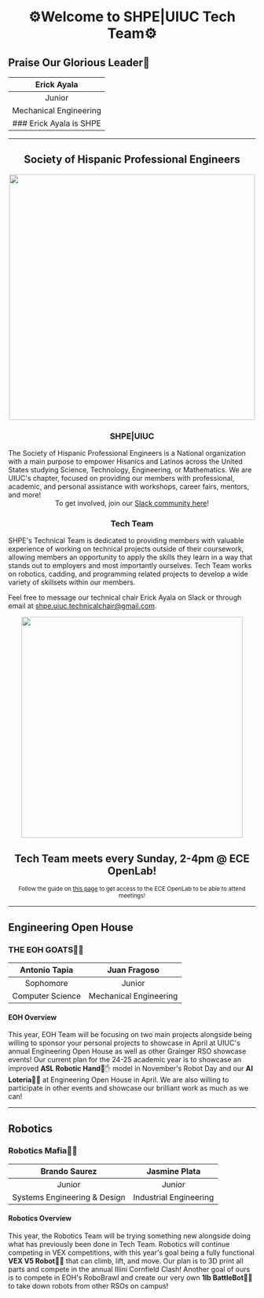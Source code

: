 <h1 align = "center"> ⚙Welcome to SHPE|UIUC Tech Team⚙ </h2>


## Praise Our Glorious Leader👑
| Erick Ayala |
| :----: |
| Junior |
| Mechanical Engineering |
### Erick Ayala is SHPE|UIUC's Technical Chair for the 24-25 Academic Year!!🙌

---

<h2 align = "center">Society of Hispanic Professional Engineers</h2>
<div align="center">
<img src="https://shpe.soe.ucsc.edu/sites/default/files/SHPE_logo_FullColor-RGB-2x.png" width = "500">
</div>

<h3 align = "center"> SHPE|UIUC </h2>
The Society of Hispanic Professional Engineers is a National organization with a main purpose to empower Hisanics and Latinos across the United States studying Science, Technology, Engineering, or Mathematics. We are UIUC's chapter, focused on providing our members with professional, academic, and personal assistance with workshops, career fairs, mentors, and more! 

<div align="center"
Learn more about our organization [here](https://students.grainger.illinois.edu/shpe/home/)! 

To get involved, join our [Slack community here](https://join.slack.com/t/shpe-uiuc/shared_invite/zt-2dg63mxaa-5uZB58i6PmPgnbJsJzXL7w)!
</div>

<h3 align = "center"> Tech Team </h3>
SHPE's Technical Team is dedicated to providing members with valuable experience of working on technical projects outside of their coursework, allowing members an opportunity to apply the skills they learn in a way that stands out to employers and most importantly ourselves. Tech Team works on robotics, cadding, and programming related projects to develop a wide variety of skillsets within our members. 

Feel free to message our technical chair Erick Ayala on Slack or through email at [shpe.uiuc.technicalchair@gmail.com](shpe.uiuc.technicalchair@gmail.com).

<div align="center">
 <img src="https://media.licdn.com/dms/image/D5622AQGQCMtZTuv8RA/feedshare-shrink_800/0/1680520894557?e=2147483647&v=beta&t=BGT2WWyXfU4zspvqrbS6XbmiA_tCWU_bbpyzMtV5n0k" width = "450">

 <h2> Tech Team meets every Sunday, 2-4pm @ ECE OpenLab! </h2>

 <sub>Follow the guide on [this page](https://openlab.ece.illinois.edu/apply.html) to get access to the ECE OpenLab to be able to attend meetings!</sub>

</div>

 ---

## Engineering Open House
### THE EOH GOATS🐐🐐

| Antonio Tapia | Juan Fragoso |
| :----: | :----:  |           
| Sophomore | Junior |
| Computer Science | Mechanical Engineering |

#### EOH Overview
This year, EOH Team will be focusing on two main projects alongside being willing to sponsor your personal projects to showcase in April at UIUC's annual Engineering Open House as well as other Grainger RSO showcase events! Our current plan for the 24-25 academic year is to showcase an improved **ASL Robotic Hand**🤖✋ model in November's Robot Day and our **AI Lotería**🤖💃 at Engineering Open House in April. We are also willing to participate in other events and showcase our brilliant work as much as we can!

---

## Robotics
### Robotics Mafia🤵🤵

| Brando Saurez | Jasmine Plata |
| :----: | :----: |
| Junior | Junior |
| Systems Engineering & Design | Industrial Engineering |

#### Robotics Overview
This year, the Robotics Team will be trying something new alongside doing what has previously been done in Tech Team. Robotics will continue competing in VEX competitions, with this year's goal being a fully functional **VEX V5 Robot🤖🚗** that can climb, lift, and move. Our plan is to 3D print all parts and compete in the annual Illini Cornfield Clash! Another goal of ours is to compete in EOH's RoboBrawl and create our very own **1lb BattleBot🤖🤜** to take down robots from other RSOs on campus!
